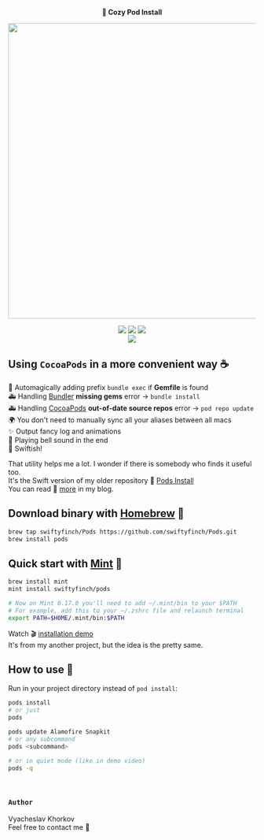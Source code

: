 <p align="center">
  <b>🌱 Cozy Pod Install</b>
</p>
<p align="center">
  <img src="https://user-images.githubusercontent.com/64660122/194710052-dca8d92a-7262-41e5-8b92-ec2e460fccca.gif" width="600"/>
</p>
<p align="center">
  <a href="https://brew.sh"><img src="https://img.shields.io/badge/Homebrew-8B4513" /></a>
  <a href="https://github.com/yonaskolb/Mint"><img src="https://img.shields.io/badge/Mint-darkgreen?logo=leaflet&logoColor=white" /></a>
  <a href="https://twitter.com/swiftyfinch"><img src="https://img.shields.io/badge/SwiftyFinch-blue?logo=twitter&logoColor=white" /></a>
  <br>
  <img src="https://img.shields.io/badge/Press_★_for_pay_respect-white?logo=github&logoColor=black" />
</p>

## Using `CocoaPods` in a more convenient way ☕️

🦄 Automagically adding prefix `bundle exec` if **Gemfile** is found<br>
🚑 Handling [Bundler](https://bundler.io) **missing gems** error → `bundle install`<br>
🚑 Handling [CocoaPods](https://cocoapods.org) **out-of-date source repos** error → `pod repo update`<br>
🌍 You don't need to manually sync all your aliases between all macs<br>
✨ Output fancy log and animations<br>
🔔 Playing bell sound in the end<br>
🚀 Swiftish!

That utility helps me a lot. I wonder if there is somebody who finds it useful too.<br>
It's the Swift version of my older repository 🌱 [Pods Install](https://github.com/swiftyfinch/PodsInstall)<br>
You can read 📖 [more](https://swiftyfinch.github.io/en/2020-05-23-cozy-pod-install/) in my blog.
<br>

## Download binary with [Homebrew](https://brew.sh) 🍺

```bash
brew tap swiftyfinch/Pods https://github.com/swiftyfinch/Pods.git
brew install pods
```

## Quick start with <a href="https://github.com/yonaskolb/Mint">Mint</a> 🌱

```bash
brew install mint
mint install swiftyfinch/pods

# Now on Mint 0.17.0 you'll need to add ~/.mint/bin to your $PATH
# For example, add this to your ~/.zshrc file and relaunch terminal
export PATH=$HOME/.mint/bin:$PATH
```
Watch 🎬 [installation demo](https://github.com/swiftyfinch/Rugby/discussions/71)<br>
It's from my another project, but the idea is the pretty same.
<br>

## How to use 🏈

Run in your project directory instead of `pod install`:
```bash
pods install
# or just
pods

pods update Alamofire Snapkit
# or any subcommand
pods <subcommand>
```
```bash
# or in quiet mode (like in demo video)
pods -q
```
<br>

### `Author`

Vyacheslav Khorkov\
Feel free to contact me 📮

